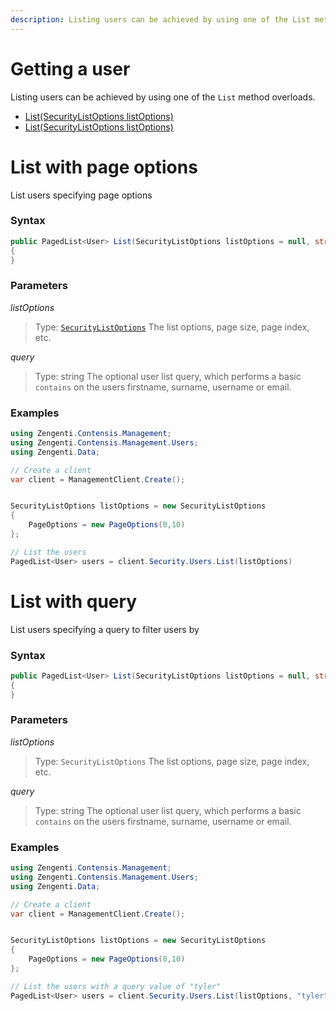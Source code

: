 ```yaml
---
description: Listing users can be achieved by using one of the List method overloads.
---
```

# Getting a user

Listing users can be achieved by using one of the `List` method overloads.

* [List(SecurityListOptions listOptions)](#list-with-page-options)
* [List(SecurityListOptions listOptions)](#list-with-query)

# List with page options

List users specifying page options

### Syntax

```cs
public PagedList<User> List(SecurityListOptions listOptions = null, string query = null)
{    
}
```

### Parameters

*listOptions*
> Type: [`SecurityListOptions`](/model/securitylistoptions.md)
> The list options, page size, page index, etc.

*query*
> Type: string
> The optional user list query, which performs a basic `contains` on the users firstname, surname, username or email.

### Examples

```cs
using Zengenti.Contensis.Management;
using Zengenti.Contensis.Management.Users;
using Zengenti.Data;

// Create a client
var client = ManagementClient.Create();


SecurityListOptions listOptions = new SecurityListOptions 
{
    PageOptions = new PageOptions(0,10)
};

// List the users
PagedList<User> users = client.Security.Users.List(listOptions)
```

# List with query

List users specifying a query to filter users by

### Syntax

```cs
public PagedList<User> List(SecurityListOptions listOptions = null, string query = null)
{    
}
```

### Parameters

*listOptions*
> Type: `SecurityListOptions`
> The list options, page size, page index, etc.

*query*
> Type: string
> The optional user list query, which performs a basic `contains` on the users firstname, surname, username or email.

### Examples

```cs
using Zengenti.Contensis.Management;
using Zengenti.Contensis.Management.Users;
using Zengenti.Data;

// Create a client
var client = ManagementClient.Create();


SecurityListOptions listOptions = new SecurityListOptions 
{
    PageOptions = new PageOptions(0,10)
};

// List the users with a query value of "tyler"
PagedList<User> users = client.Security.Users.List(listOptions, "tyler")
```